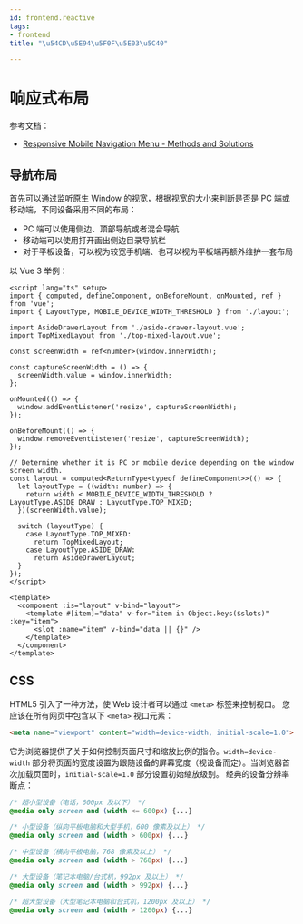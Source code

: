 ```yaml
---
id: frontend.reactive
tags:
- frontend
title: "\u54CD\u5E94\u5F0F\u5E03\u5C40"

---
```



# 响应式布局
参考文档：

- [Responsive Mobile Navigation Menu - Methods and Solutions](https://www.queness.com/post/13093/responsive-mobile-navigation-menumethods-and-solutions)


## 导航布局
首先可以通过监听原生 Window 的视宽，根据视宽的大小来判断是否是 PC 端或移动端，不同设备采用不同的布局：

- PC 端可以使用侧边、顶部导航或者混合导航
- 移动端可以使用打开画出侧边目录导航栏
- 对于平板设备，可以视为较宽手机端、也可以视为平板端再额外维护一套布局

以 Vue 3 举例：
```vue
<script lang="ts" setup>
import { computed, defineComponent, onBeforeMount, onMounted, ref } from 'vue';
import { LayoutType, MOBILE_DEVICE_WIDTH_THRESHOLD } from './layout';

import AsideDrawerLayout from './aside-drawer-layout.vue';
import TopMixedLayout from './top-mixed-layout.vue';

const screenWidth = ref<number>(window.innerWidth);

const captureScreenWidth = () => {
  screenWidth.value = window.innerWidth;
};

onMounted(() => {
  window.addEventListener('resize', captureScreenWidth);
});

onBeforeMount(() => {
  window.removeEventListener('resize', captureScreenWidth);
});

// Determine whether it is PC or mobile device depending on the window screen width.
const layout = computed<ReturnType<typeof defineComponent>>(() => {
  let layoutType = ((width: number) => {
    return width < MOBILE_DEVICE_WIDTH_THRESHOLD ? LayoutType.ASIDE_DRAW : LayoutType.TOP_MIXED;
  })(screenWidth.value);

  switch (layoutType) {
    case LayoutType.TOP_MIXED:
      return TopMixedLayout;
    case LayoutType.ASIDE_DRAW:
      return AsideDrawerLayout;
  }
});
</script>

<template>
  <component :is="layout" v-bind="layout">
    <template #[item]="data" v-for="item in Object.keys($slots)" :key="item">
      <slot :name="item" v-bind="data || {}" />
    </template>
  </component>
</template>
```


## CSS
HTML5 引入了一种方法，使 Web 设计者可以通过 `<meta>` 标签来控制视口。
您应该在所有网页中包含以下 `<meta>` 视口元素：
```html
<meta name="viewport" content="width=device-width, initial-scale=1.0">
```
它为浏览器提供了关于如何控制页面尺寸和缩放比例的指令。`width=device-width` 部分将页面的宽度设置为跟随设备的屏幕宽度（视设备而定）。当浏览器首次加载页面时，`initial-scale=1.0` 部分设置初始缩放级别。
经典的设备分辨率断点：
```css
/* 超小型设备（电话，600px 及以下） */
@media only screen and (width <= 600px) {...} 

/* 小型设备（纵向平板电脑和大型手机，600 像素及以上） */
@media only screen and (width > 600px) {...} 

/* 中型设备（横向平板电脑，768 像素及以上） */
@media only screen and (width > 768px) {...} 

/* 大型设备（笔记本电脑/台式机，992px 及以上） */
@media only screen and (width > 992px) {...} 

/* 超大型设备（大型笔记本电脑和台式机，1200px 及以上） */
@media only screen and (width > 1200px) {...}
```
